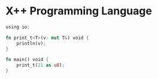 # X++ Programming Language

```Rust
using io;

fn print_t<T>(v: mut T&) void {
    println(v);
}

fn main() void {
    print_t(21 as u8);
}
```